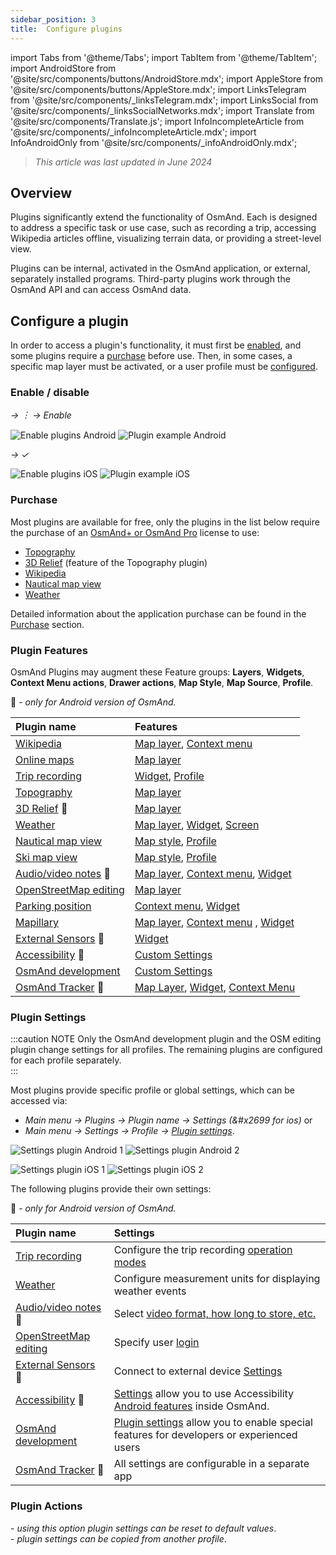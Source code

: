 ```yaml
---
sidebar_position: 3
title:  Configure plugins
---
```


import Tabs from '@theme/Tabs';
import TabItem from '@theme/TabItem';
import AndroidStore from '@site/src/components/buttons/AndroidStore.mdx';
import AppleStore from '@site/src/components/buttons/AppleStore.mdx';
import LinksTelegram from '@site/src/components/_linksTelegram.mdx';
import LinksSocial from '@site/src/components/_linksSocialNetworks.mdx';
import Translate from '@site/src/components/Translate.js';
import InfoIncompleteArticle from '@site/src/components/_infoIncompleteArticle.mdx';
import InfoAndroidOnly from '@site/src/components/_infoAndroidOnly.mdx';

> *This article was last updated in June 2024*

## Overview

Plugins significantly extend the functionality of OsmAnd. Each is designed to address a specific task or use case, such as recording a trip, accessing Wikipedia articles offline, visualizing terrain data, or providing a street-level view.

Plugins can be internal, activated in the OsmAnd application, or external, separately installed programs. Third-party plugins work through the OsmAnd API and can access OsmAnd data.


## Configure a plugin

In order to access a plugin's functionality, it must first be [enabled](#enable--disable), and some plugins require a [purchase](#purchase) before use. Then, in some cases, a specific map layer must be activated, or a user profile must be [configured](#plugin-settings).


### Enable / disable

<Tabs groupId="operating-systems">

<TabItem value="android" label="Android">

*<Translate android="true" ids="shared_string_menu,plugin_settings"/> →  &#65049; → Enable*

![Enable plugins Android](@site/static/img/settings/plugins_enable_android.png) ![Plugin example Android](@site/static/img/settings/plugin_example_android.png)

</TabItem>

<TabItem value="ios" label="iOS">

*<Translate ios="true" ids="shared_string_menu,plugins_menu_group"/> → &#10003;*

![Enable plugins iOS](@site/static/img/settings/plugins_enable_ios.png) ![Plugin example iOS](@site/static/img/settings/plugin_example_ios.png)

</TabItem>

</Tabs>

### Purchase

Most plugins are available for free, only the plugins in the list below require the purchase of an [OsmAnd+ or OsmAnd Pro](../purchases/index.md) license to use:  

- [Topography](../plugins/contour-lines.md)
- [3D Relief](../plugins/contour-lines.md#3d-relief) (feature of the Topography plugin)
- [Wikipedia](../plugins/wikipedia.md)
- [Nautical map view](../plugins/nautical-charts.md)
- [Weather](../plugins/weather.md)

Detailed information about the application purchase can be found in the [Purchase](../purchases/) section. 

### Plugin Features

OsmAnd Plugins may augment these Feature groups: **Layers**, **Widgets**, **Context Menu actions**, **Drawer actions**, **Map Style**, **Map Source**, **Profile**.

🤖 *- only for Android version of OsmAnd.*

| Plugin name |Features |
|:------------|:-------|
| [Wikipedia](#wikipedia) | [Map layer](../plugins/wikipedia.md#download-wikipedia-packages), [Context menu](../plugins/wikipedia.md#wikipedia-languages) |
| [Online maps](#online-maps) |[Map layer](../plugins/online-map.md#configure-map-source) |
| [Trip recording](#trip-recording) | [Widget](../plugins/trip-recording.md#widgets), [Profile](../plugins/trip-recording.md#profile-settings) |
| [Topography](#topography) | [Map layer](../plugins/contour-lines.md#configure-map-view) |
| [3D Relief](#topography) 🤖  | [Map layer](../plugins/contour-lines.md#3d-relief) |
| [Weather](../plugins/weather.md) | [Map layer](../plugins/weather.md#display-weather-on-the-map), [Widget](../plugins/weather#weather-widgets), [Screen](../plugins/weather.md#configure-screen) |
| [Nautical map view](#nautical-map-view) | [Map style](../plugins/nautical-charts.md#nautical-map-style), [Profile](../plugins/nautical-charts.md#nautical-options)  |
| [Ski map view](#ski-map-view) | [Map style](../plugins/ski-maps.md#set-winter-style), [Profile](../plugins/ski-maps.md#skiing-profile) |
|[Audio/video notes](#audiovideo-notes) 🤖  | [Map layer](../plugins/audio-video-notes.md#show-all-on-the-map), [Context menu](../plugins/audio-video-notes.md#create), [Widget](../plugins/audio-video-notes.md#recording-widget) |
|[OpenStreetMap editing](#openstreetmap-editing)| [Map layer](../plugins/osm-editing.md#how-to-use) |
|[Parking position](#parking-position) | [Context menu](../plugins/parking.md#set-a-point), [Widget](../plugins/parking.md#parking-widget) |
|[Mapillary](#mapillary) | [Map layer](../plugins/mapillary.md#map-layer), [Context menu](../plugins/mapillary.md#map-context-menu) , [Widget](../plugins/mapillary.md#mapillary-widget)|
|[External Sensors](#external-sensors) 🤖  | [Widget](../plugins/external-sensors.md#widgets) |
|[Accessibility](#accessibility) 🤖  | [Custom Settings](../plugins/accessibility.md#plugin-settings) |
| [OsmAnd development](#osmand-development) | [Custom Settings](../plugins/development.md#plugin-settings) |
| [OsmAnd Tracker](#osmand-tracker) 🤖  | [Map Layer](../plugins/osmand-tracker.md#active-marker-on-the-osmand-map), [Widget](../plugins/osmand-tracker.md#osmand-tracker-widget), [Context Menu](../plugins/osmand-tracker.md#active-marker-on-the-osmand-map) |


### Plugin Settings

:::caution NOTE
Only the OsmAnd development plugin and the OSM editing plugin change settings for all profiles. The remaining plugins are configured for each profile separately.  
:::

Most plugins provide specific profile or global settings, which can be accessed via: 

- *Main menu → Plugins → Plugin name → Settings (&#x2699 for ios)* or  
- *Main menu → Settings → Profile → [Plugin settings](../personal/profiles.md#plugin-settings)*.  

<Tabs groupId="operating-systems">

<TabItem value="android" label="Android">

![Settings plugin Android 1](@site/static/img/plugins/development/access_plugin_settings_andr_2.png) ![Settings plugin Android 2](@site/static/img/plugins/development/access_plugin_settings_andr_1.png)   

</TabItem>

<TabItem value="ios" label="iOS">

![Settings plugin iOS 1](@site/static/img/plugins/development/access_plugin_settings_ios_2.png) ![Settings plugin iOS 2](@site/static/img/plugins/development/access_plugin_settings_ios_1.png) 

</TabItem>

</Tabs>

The following plugins provide their own settings:

🤖 *- only for Android version of OsmAnd.*

| Plugin name | Settings |
|:------------|:-------|
| [Trip recording](#trip-recording) | Сonfigure the trip recording [operation modes](../plugins/trip-recording.md#recording-parameters) |
| [Weather](#weather) | Configure measurement units for displaying weather events |
|[Audio/video notes](#audiovideo-notes) 🤖  | Select [video format, how long to store, etc.](../plugins/audio-video-notes.md#plugin-settings) |
|[OpenStreetMap editing](#openstreetmap-editing)| Specify user [login](../plugins/osm-editing.md#plugin-settings)  |
|  [External Sensors](#external-sensors) 🤖  | Connect to external device [Settings](../plugins/external-sensors.md#settings) |
|  [Accessibility](#accessibility) 🤖  | [Settings](../plugins/accessibility.md#plugin-settings) allow you to use Accessibility [Android features](https://www.android.com/accessibility/) inside OsmAnd. |
| [OsmAnd development](#osmand-development) | [Plugin settings](../plugins/development.md#plugin-settings) allow you to enable special features for developers or experienced users |
|  [OsmAnd Tracker](#osmand-tracker) 🤖  | All settings are configurable in a separate app |


### Plugin Actions


**<Translate android="true" ids="reset_plugin_to_default"/>** - *using this option plugin settings can be reset to default values*.  
**<Translate android="true" ids="copy_from_other_profile"/>** - *plugin settings can be copied from another profile*.